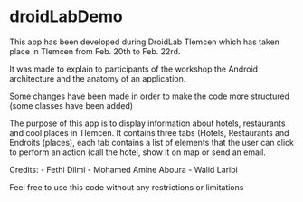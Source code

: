 droidLabDemo
============

This app has been developed during DroidLab Tlemcen which has taken place in Tlemcen from Feb. 20th to Feb. 22rd.

It was made to explain to participants of the workshop the Android architecture and the anatomy of an application.

Some changes have been made in order to make the code more structured (some classes have been added)

The purpose of this app is to display information about hotels, restaurants and cool places in Tlemcen. It contains three tabs (Hotels, Restaurants and Endroits (places), each tab contains a list of elements that the user can click to perform an action (call the hotel, show it on map or send an email.

Credits: - Fethi Dilmi - Mohamed Amine Aboura - Walid Laribi

Feel free to use this code without any restrictions or limitations
